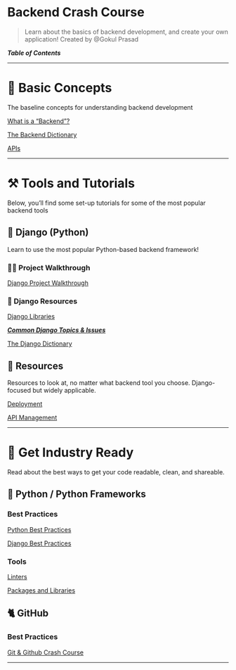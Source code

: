 # Backend Crash Course

> Learn about the basics of backend development, and create your own application!
Created by @Gokul Prasad
> 

***Table of Contents***

---

# 🤔 Basic Concepts

The baseline concepts for understanding backend development

[What is a “Backend”? ](Backend%20Crash%20Course%206c02aaea545044598c7a4fb52089c958/What%20is%20a%20%E2%80%9CBackend%E2%80%9D%209b846f7057f042679c496a344f3d0254.md)

[The Backend Dictionary](Backend%20Crash%20Course%206c02aaea545044598c7a4fb52089c958/The%20Backend%20Dictionary%20c1a2ec05ac36439ea64f2905987c9b46.md)

[APIs](https://www.notion.so/APIs-158298affaed40d384a0ccaceb4015dd)

---

# ⚒️ Tools and Tutorials

Below, you’ll find some set-up tutorials for some of the most popular backend tools

## 🤖 Django (Python)

Learn to use the most popular Python-based backend framework! 

### 🧑‍🏫 Project Walkthrough

[Django Project Walkthrough](Backend%20Crash%20Course%206c02aaea545044598c7a4fb52089c958/Django%20Project%20Walkthrough%200cf5b67991f04b6a984c094f31209a62.md)

### 🍲 Django Resources

[Django Libraries](Backend%20Crash%20Course%206c02aaea545044598c7a4fb52089c958/Django%20Libraries%209011e5767235480bb2d74c6e1b8cc38e.md)

[***Common Django Topics & Issues***](Backend%20Crash%20Course%206c02aaea545044598c7a4fb52089c958/Common%20Django%20Topics%20&%20Issues%20f9fb8ff96f4744e1937a64c94fa49d8d.md)

[The Django Dictionary](Backend%20Crash%20Course%206c02aaea545044598c7a4fb52089c958/The%20Django%20Dictionary%200e1176b3d08a4c24be8ed973d737702f.md)

## 🍩 Resources

Resources to look at, no matter what backend tool you choose. Django-focused but widely applicable. 

[Deployment ](Backend%20Crash%20Course%206c02aaea545044598c7a4fb52089c958/Deployment%207f04c61c01204cc6bdf65c230d042782.md)

[API Management](Backend%20Crash%20Course%206c02aaea545044598c7a4fb52089c958/API%20Management%20b79c023d552648e59044f2a376ac2b83.md)

---

# 🧠 Get Industry Ready

Read about the best ways to get your code readable, clean, and shareable. 

## 🐍 Python / Python Frameworks

### Best Practices

[Python Best Practices](Backend%20Crash%20Course%206c02aaea545044598c7a4fb52089c958/Python%20Best%20Practices%20175abddebbbe4dcab9105ed0493f695f.md)

[Django Best Practices](Backend%20Crash%20Course%206c02aaea545044598c7a4fb52089c958/Django%20Best%20Practices%20815db743ee404468a565cf6f0022c8f6.md)

### Tools

[Linters](Backend%20Crash%20Course%206c02aaea545044598c7a4fb52089c958/Linters%20b46a758395714124846e785ca9d0e1d0.md)

[Packages and Libraries](Backend%20Crash%20Course%206c02aaea545044598c7a4fb52089c958/Packages%20and%20Libraries%207bf1a7197cfe479a81c7468f386d542f.md)

## 🐈 GitHub

### Best Practices

[Git & Github Crash Course](https://www.notion.so/Git-Github-Crash-Course-95777f5bc4ee487a9f60efb3f49681a5)

---